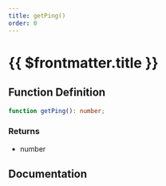 ```yaml
---
title: getPing()
order: 0
---
```


# {{ $frontmatter.title }}

<!--@include: ./getPing_partial_header.md-->

## Function Definition

```ts
function getPing(): number;
```

### Returns

* number

## Documentation

<!--@include: ./getPing_partial_footer.md-->
